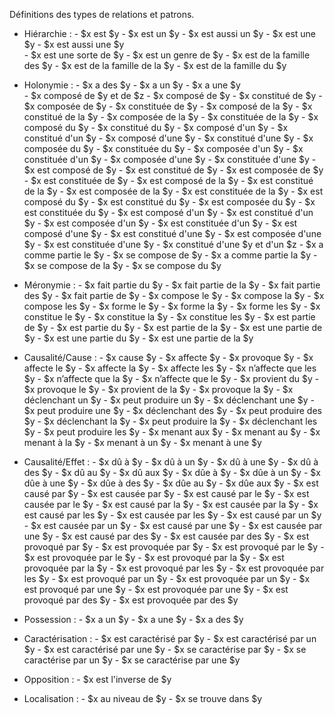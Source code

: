 Définitions des types de relations et patrons.
 
- Hiérarchie : 
	   - $x est $y 
	   - $x est un $y 
	   - $x est aussi un $y 
	   - $x est une $y
	   - $x est aussi une $y  
	   - $x est une sorte de $y
	   - $x est un genre de $y 
	   - $x est de la famille des $y
	   - $x est de la famille de la $y
	   - $x est de la famille du $y

- Holonymie :
	   - $x a des $y 
	   - $x a un $y
	   - $x a une $y  
	   - $x composé de $y et de $z
	   - $x composé de $y
	   - $x constitué de $y
	   - $x composée de $y
	   - $x constituée de $y
	   - $x composé de la $y
	   - $x constitué de la $y
	   - $x composée de la $y
	   - $x constituée de la $y
	   - $x composé du $y
	   - $x constitué du $y
	   - $x composé d'un $y
	   - $x constitué d'un $y
	   - $x composé d'une $y
	   - $x constitué d'une $y
	   - $x composée du $y
	   - $x constituée du $y
	   - $x composée d'un $y
	   - $x constituée d'un $y
	   - $x composée d'une $y
	   - $x constituée d'une $y
	   - $x est composé de $y
	   - $x est constitué de $y
	   - $x est composée de $y
	   - $x est constituée de $y
	   - $x est composé de la $y
	   - $x est constitué de la $y
	   - $x est composée de la $y
	   - $x est constituée de la $y
	   - $x est composé du $y
	   - $x est constitué du $y
	   - $x est composée du $y
	   - $x est constituée du $y
	   - $x est composé d'un $y
	   - $x est constitué d'un $y
	   - $x est composée d'un $y
	   - $x est constituée d'un $y
	   - $x est composé d'une $y
	   - $x est constitué d'une $y
	   - $x est composée d'une $y
	   - $x est constituée d'une $y
	   - $x constitué d'une $y et d'un $z
	   - $x a comme partie le $y 
	   - $x se compose de $y
	   - $x a comme partie la $y 
	   - $x se compose de la $y
	   - $x se compose du $y

- Méronymie :
	   - $x fait partie du $y
	   - $x fait partie de la $y
	   - $x fait partie des $y
	   - $x fait partie de $y
	   - $x compose le $y
	   - $x compose la $y
	   - $x compose les $y
	   - $x forme le $y
	   - $x forme la $y
	   - $x forme les $y
	   - $x constitue le $y
	   - $x constitue la $y
	   - $x constitue les $y
	   - $x est partie de $y
	   - $x est partie du $y
	   - $x est partie de la $y
	   - $x est une partie de $y
	   - $x est une partie du $y
	   - $x est une partie de la $y

- Causalité/Cause : 
	   - $x cause $y 
	   - $x affecte $y
	   - $x provoque $y
	   - $x affecte le $y
	   - $x affecte la $y
	   - $x affecte les $y
	   - $x n’affecte que les $y
	   - $x n’affecte que la $y
	   - $x n’affecte que le $y
	   - $x provient du $y
	   - $x provoque le $y
	   - $x provient de la $y
	   - $x provoque la $y 
	   - $x déclenchant un $y 
	   - $x peut produire un $y
	   - $x déclenchant une $y 
	   - $x peut produire une $y
	   - $x déclenchant des $y 
	   - $x peut produire des $y
	   - $x déclenchant la $y 
	   - $x peut produire la $y
	   - $x déclenchant les $y 
	   - $x peut produire les $y
	   - $x menant aux $y
	   - $x menant au $y
	   - $x menant à la $y
	   - $x menant à un $y
	   - $x menant à une $y

- Causalité/Effet : 
	   - $x dû à $y
	   - $x dû à un $y
	   - $x dû à une $y
	   - $x dû à des $y
	   - $x dû au $y
	   - $x dû aux $y
	   - $x dûe à $y
	   - $x dûe à un $y
	   - $x dûe à une $y
	   - $x dûe à des $y
	   - $x dûe au $y
	   - $x dûe aux $y
	   - $x est causé par $y 
	   - $x est causée par $y 
	   - $x est causé par le $y 
	   - $x est causée par le $y
	   - $x est causé par la $y 
	   - $x est causée par la $y
	   - $x est causé par les $y 
	   - $x est causée par les $y
	   - $x est causé par un $y 
	   - $x est causée par un $y
	   - $x est causé par une $y 
	   - $x est causée par une $y
	   - $x est causé par des $y 
	   - $x est causée par des $y
	   - $x est provoqué par $y
	   - $x est provoquée par $y
	   - $x est provoqué par le $y 
	   - $x est provoquée par le $y
	   - $x est provoqué par la $y 
	   - $x est provoquée par la $y
	   - $x est provoqué par les $y 
	   - $x est provoquée par les $y
	   - $x est provoqué par un $y 
	   - $x est provoquée par un $y
	   - $x est provoqué par une $y 
	   - $x est provoquée par une $y
	   - $x est provoqué par des $y 
	   - $x est provoquée par des $y

- Possession : 
	   - $x a un $y
	   - $x a une $y
	   - $x a des $y

- Caractérisation :
	   - $x est caractérisé par $y
	   - $x est caractérisé par un $y
	   - $x est caractérisé par une $y
	   - $x se caractérise par $y
	   - $x se caractérise par un $y
	   - $x se caractérise par une $y

- Opposition :
	   - $x est l'inverse de $y

- Localisation :
	   - $x au niveau de $y
	   - $x se trouve dans $y

	   
